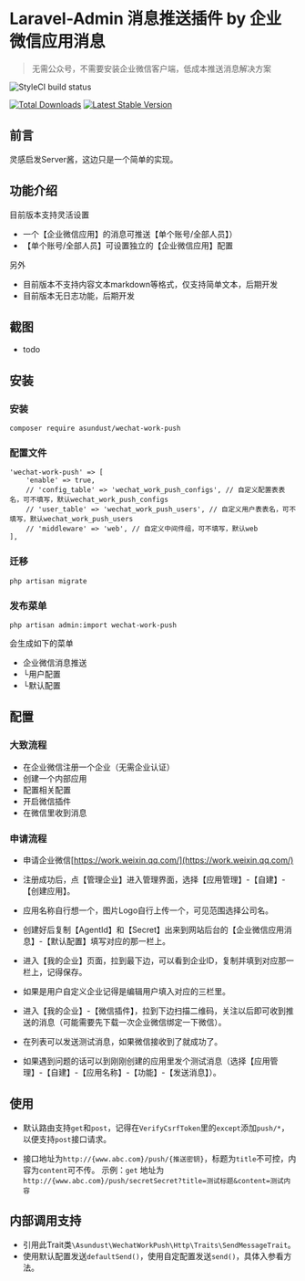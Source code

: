 Laravel-Admin 消息推送插件 by 企业微信应用消息
======
> 无需公众号，不需要安装企业微信客户端，低成本推送消息解决方案

![StyleCI build status](https://github.styleci.io/repos/337583331/shield) 

<a href="https://packagist.org/packages/asundust/wechat-work-push"><img src="https://img.shields.io/packagist/dt/asundust/wechat-work-push" alt="Total Downloads"></a>
<a href="https://packagist.org/packages/asundust/wechat-work-push"><img src="https://img.shields.io/packagist/v/asundust/wechat-work-push" alt="Latest Stable Version"></a>

## 前言

灵感启发Server酱，这边只是一个简单的实现。

## 功能介绍

目前版本支持灵活设置

- 一个【企业微信应用】的消息可推送【单个账号/全部人员】）
- 【单个账号/全部人员】可设置独立的【企业微信应用】配置

另外

- 目前版本不支持内容文本markdown等格式，仅支持简单文本，后期开发
- 目前版本无日志功能，后期开发

## 截图

- todo

## 安装

### 安装

```
composer require asundust/wechat-work-push
```

### 配置文件

```
'wechat-work-push' => [
    'enable' => true,
    // 'config_table' => 'wechat_work_push_configs', // 自定义配置表表名，可不填写，默认wechat_work_push_configs
    // 'user_table' => 'wechat_work_push_users', // 自定义用户表表名，可不填写，默认wechat_work_push_users
    // 'middleware' => 'web', // 自定义中间件组，可不填写，默认web
],
```

### 迁移

```
php artisan migrate
```

### 发布菜单

```
php artisan admin:import wechat-work-push
```

会生成如下的菜单

- 企业微信消息推送
- └用户配置
- └默认配置

## 配置

### 大致流程

- 在企业微信注册一个企业（无需企业认证）
- 创建一个内部应用
- 配置相关配置
- 开启微信插件
- 在微信里收到消息

### 申请流程

- 申请企业微信[https://work.weixin.qq.com/](https://work.weixin.qq.com/)

- 注册成功后，点【管理企业】进入管理界面，选择【应用管理】-【自建】-【创建应用】。

- 应用名称自行想一个，图片Logo自行上传一个，可见范围选择公司名。

- 创建好后复制【AgentId】和【Secret】出来到网站后台的【企业微信应用消息】-【默认配置】填写对应的那一栏上。

- 进入【我的企业】页面，拉到最下边，可以看到企业ID，复制并填到对应那一栏上，记得保存。

- 如果是用户自定义企业记得是编辑用户填入对应的三栏里。

- 进入【我的企业】-【微信插件】，拉到下边扫描二维码，关注以后即可收到推送的消息（可能需要先下载一次企业微信绑定一下微信）。

- 在列表可以发送测试消息，如果微信接收到了就成功了。

- 如果遇到问题的话可以到刚刚创建的应用里发个测试消息（选择【应用管理】-【自建】-【应用名称】-【功能】-【发送消息】）。

## 使用

- 默认路由支持`get`和`post`，记得在`VerifyCsrfToken`里的`except`添加`push/*`，以便支持`post`接口请求。

- 接口地址为`http://{www.abc.com}/push/{推送密钥}`，标题为`title`不可控，内容为`content`可不传。 示例：`get`
  地址为`http://{www.abc.com}/push/secretSecret?title=测试标题&content=测试内容`

## 内部调用支持

- 引用此Trait类`\Asundust\WechatWorkPush\Http\Traits\SendMessageTrait`。
- 使用默认配置发送`defaultSend()`，使用自定配置发送`send()`，具体入参看方法。
